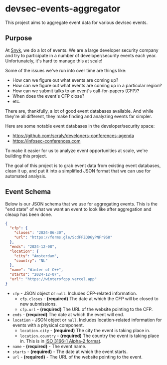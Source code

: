 # devsec-events-aggregator

This project aims to aggregate event data for various dev/sec events.


## Purpose

At [Snyk](https://snyk.io), we do a lot of events. We are a large developer security company and
try to participate in a number of developer/security events each year. Unfortunately, it's hard to
manage this at scale!

Some of the issues we've run into over time are things like:

- How can we figure out what events are coming up?
- How can we figure out what events are coming up in a particular region?
- How can we submit talks to an event's call-for-papers (CFP)?
- When does the event's CFP close?
- etc.

There are, thankfully, a lot of good event databases available. And while they're all different,
they make finding and analyzing events far simpler.

Here are some notable event databases in the developer/security space:

- https://github.com/scraly/developers-conferences-agenda
- https://infosec-conferences.com

To make it easier for us to analyze event opportunities at scale, we're building this project.

The goal of this project is to grab event data from existing event databases, clean it up, and
put it into a simplified JSON format that we can use for automated analysis.


## Event Schema

Below is our JSON schema that we use for aggregating events. This is the "end state" of what we
want an event to look like after aggregation and cleaup has been done.

```json
{
  "cfp": {
    "closes": "2024-06-30",
    "url": "https://forms.gle/ScdFFZQD6yPNFr9S8"
  },
  "ends": "2024-12-08",
  "location": {
    "city": "Amsterdam",
    "country": "NL"
  },
  "name": "Winter of C++",
  "starts": "2024-12-07",
  "url": "https://winterofcpp.vercel.app"
}
```

- `cfp` - JSON object or `null`. Includes CFP-related information.
  - `cfp.closes` - **(required)** The date at which the CFP will be closed to new submissions.
  - `cfp.url` - **(required)** The URL of the website pointing to the CFP.
- `ends` - **(required)** The date at which the event will end.
- `location` - JSON object or `null`. Includes location-related information for events with
    a physical component.
  - `location.city` - **(required)** The city the event is taking place in.
  - `location.country` - **(required)** The country the event is taking place in. This is in [ISO 3166-1 Alpha-2 format](https://en.wikipedia.org/wiki/ISO_3166-1_alpha-2).
- `name` - **(required)** - The event name.
- `starts` - **(required)** - The date at which the event starts.
- `url` - **(required)** - The URL of the website pointing to the event.
